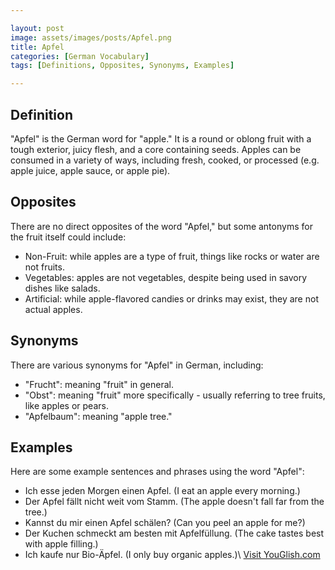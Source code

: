 ```yaml
---

layout: post
image: assets/images/posts/Apfel.png
title: Apfel
categories: [German Vocabulary]
tags: [Definitions, Opposites, Synonyms, Examples]

---
```


## Definition

"Apfel" is the German word for "apple." It is a round or oblong fruit with a tough exterior, juicy flesh, and a core containing seeds. Apples can be consumed in a variety of ways, including fresh, cooked, or processed (e.g. apple juice, apple sauce, or apple pie).

## Opposites

There are no direct opposites of the word "Apfel," but some antonyms for the fruit itself could include:

- Non-Fruit: while apples are a type of fruit, things like rocks or water are not fruits.
- Vegetables: apples are not vegetables, despite being used in savory dishes like salads.
- Artificial: while apple-flavored candies or drinks may exist, they are not actual apples.

## Synonyms

There are various synonyms for "Apfel" in German, including:

- "Frucht": meaning "fruit" in general.
- "Obst": meaning "fruit" more specifically - usually referring to tree fruits, like apples or pears.
- "Apfelbaum": meaning "apple tree."

## Examples

Here are some example sentences and phrases using the word "Apfel":

- Ich esse jeden Morgen einen Apfel. (I eat an apple every morning.)
- Der Apfel fällt nicht weit vom Stamm. (The apple doesn't fall far from the tree.)
- Kannst du mir einen Apfel schälen? (Can you peel an apple for me?)
- Der Kuchen schmeckt am besten mit Apfelfüllung. (The cake tastes best with apple filling.)
- Ich kaufe nur Bio-Äpfel. (I only buy organic apples.)\ <a id="yg-widget-0" class="youglish-widget" data-query="Apfel" data-lang="german" data-components="8412" data-auto-start="0" data-bkg-color="theme_light" data-title="How%20to%20pronounce%20Apfel%20in%20German"  rel="nofollow" href="https://youglish.com">Visit YouGlish.com</a><script async src="https://youglish.com/public/emb/widget.js" charset="utf-8"></script>